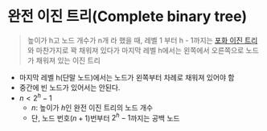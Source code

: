 # 완전 이진 트리(Complete binary tree)
> 높이가 h고 노드 개수가 n개 라 했을 때, 레벨 1 부터 h - 1까지는 [포화 이진 트리](markdown/DataStructure/FullBinaryTree.md)와 마찬가지로 꽉 채워져 있다가 마지막 레벨 h에서는 왼쪽에서 오른쪽으로 노드가 채워져 있는 이진 트리   
- 마지막 레벨 h(단말 노드)에서는 노드가 왼쪽부터 차례로 채워져 있어야 함
- 중간에 빈 노드가 있어서는 안된다.
- $n < 2^h - 1$
  - $n$: 높이가 $h$인 완전 이진 트리의 노드 개수   
  - 단, 노드 번호$(n+1)$번부터 $2^h-1$까지는 공백 노드

